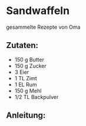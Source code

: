 Sandwaffeln
===
gesammelte Rezepte von Oma

Zutaten:
---
- 150 g Butter
- 150 g Zucker
- 3  Eier
- 1 TL Zimt
- 1 EL Rum
- 150 g Mehl
- 1/2 TL Backpulver

Anleitung:
---
 